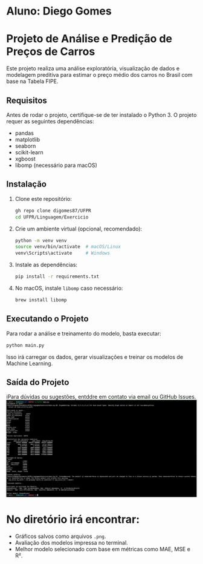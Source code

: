 # Aluno: Diego Gomes

# Projeto de Análise e Predição de Preços de Carros

Este projeto realiza uma análise exploratória, visualização de dados e modelagem preditiva para estimar o preço médio dos carros no Brasil com base na Tabela FIPE.

## Requisitos
Antes de rodar o projeto, certifique-se de ter instalado o Python 3. O projeto requer as seguintes dependências:

- pandas
- matplotlib
- seaborn
- scikit-learn
- xgboost
- libomp (necessário para macOS)

## Instalação

1. Clone este repositório:
   ```bash
   gh repo clone digomes87/UFPR
   cd UFPR/Linguagem/Exercicio
   ```

2. Crie um ambiente virtual (opcional, recomendado):
   ```bash
   python -m venv venv
   source venv/bin/activate  # macOS/Linux
   venv\Scripts\activate     # Windows
   ```

3. Instale as dependências:
   ```bash
   pip install -r requirements.txt
   ```

4. No macOS, instale `libomp` caso necessário:
   ```bash
   brew install libomp
   ```

## Executando o Projeto
Para rodar a análise e treinamento do modelo, basta executar:
```bash
python main.py
```
Isso irá carregar os dados, gerar visualizações e treinar os modelos de Machine Learning.

## Saída do Projeto
iPara dúvidas ou sugestões, entddre em contato via email ou GitHub Issues.
![Descrição](resultado-terminal.png)

# No diretório irá encontrar:
- Gráficos salvos como arquivos `.png`.
- Avaliação dos modelos impressa no terminal.
- Melhor modelo selecionado com base em métricas como MAE, MSE e R².


